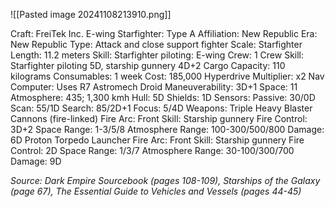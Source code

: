 ![[Pasted image 20241108213910.png]]

Craft: FreiTek Inc. E-wing Starfighter: Type A
Affiliation: New Republic
Era: New Republic
Type: Attack and close support fighter
Scale: Starfighter
Length: 11.2 meters
Skill: Starfighter piloting: E-wing
Crew: 1
Crew Skill: Starfighter piloting 5D, starship gunnery 4D+2
Cargo Capacity: 110 kilograms
Consumables: 1 week
Cost: 185,000
Hyperdrive Multiplier: x2
Nav Computer: Uses R7 Astromech Droid
Maneuverability: 3D+1
Space: 11
Atmosphere: 435; 1,300 kmh
Hull: 5D
Shields: 1D
Sensors:
Passive: 30/0D
Scan: 55/1D
Search: 85/2D+1
Focus: 5/4D
Weapons:
Triple Heavy Blaster Cannons (fire-linked)
Fire Arc: Front
Skill: Starship gunnery
Fire Control: 3D+2
Space Range: 1-3/5/8
Atmosphere Range: 100-300/500/800
Damage: 6D
Proton Torpedo Launcher
Fire Arc: Front
Skill: Starship gunnery
Fire Control: 2D
Space Range: 1/3/7
Atmosphere Range: 30-100/300/700
Damage: 9D



*Source: Dark Empire Sourcebook (pages 108-109), Starships of the Galaxy (page 67), The Essential Guide to Vehicles and Vessels (pages 44-45)*